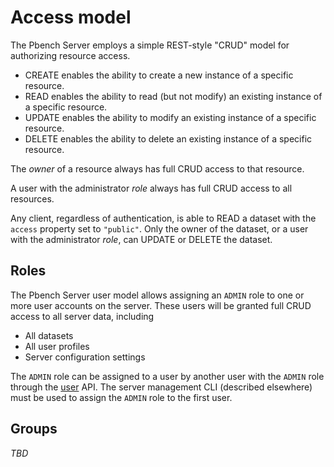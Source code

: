 # Access model

The Pbench Server employs a simple REST-style "CRUD" model for authorizing
resource access.

* CREATE enables the ability to create a new instance of a specific resource.
* READ enables the ability to read (but not modify) an existing instance of a
specific resource.
* UPDATE enables the ability to modify an existing instance of a specific resource.
* DELETE enables the ability to delete an existing instance of a specific resource.

The *owner* of a resource always has full CRUD access to that resource.

A user with the administrator *role* always has full CRUD access to all resources.

Any client, regardless of authentication, is able to READ a dataset with the
`access` property set to `"public"`. Only the owner of the dataset, or a user with
the administrator *role*, can UPDATE or DELETE the dataset.

## Roles

The Pbench Server user model allows assigning an `ADMIN` role to one or more
user accounts on the server. These users will be granted full CRUD access to
all server data, including

- All datasets
- All user profiles
- Server configuration settings

The `ADMIN` role can be assigned to a user by another user with the `ADMIN`
role through the [user](V1/user.md) API. The server management CLI (described
elsewhere) must be used to assign the `ADMIN` role to the first user.

## Groups

_TBD_